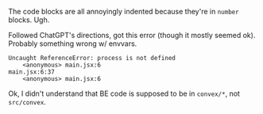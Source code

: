 The code blocks are all annoyingly indented because they're in `number` blocks. Ugh.

Followed ChatGPT's directions, got this error (though it mostly seemed ok). Probably something wrong w/ envvars.

```
Uncaught ReferenceError: process is not defined
    <anonymous> main.jsx:6
main.jsx:6:37
    <anonymous> main.jsx:6
```

Ok, I didn't understand that BE code is supposed to be in `convex/*`, not `src/convex`.
